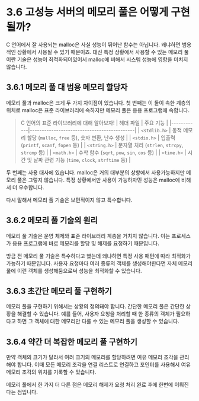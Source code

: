 # 3.6 고성능 서버의 메모리 풀은 어떻게 구현될까?

C 언어에서 잘 사용되는 malloc은 사실 성능이 뛰어난 함수는 아닙니다. 왜냐하면 범용적인 상황에서 사용될 수 있기 때문이죠.
대신 특정 상황에서 사용할 수 있는 메모리 풀이란 기술은 성능이 최적화되어있어서 malloc에 비해서 시스템 성능에 영향을 미치지 않습니다.

## 3.6.1 메모리 풀 대 범용 메모리 할당자

메모리 풀과 malloc은 크게 두 가지 차이점이 있습니다.
첫 번째는 이 둘이 속한 계층의 위치로 malloc은 표준 라이브러리에 속하지만 메모리 풀은 응용 프로그램에 속합니다.

> C 언어의 표준 라이브러리에 대해 알아보자!
> | 헤더 파일 | 주요 기능 |
> |------------|--------------------------------------------|
> | `<stdlib.h>` | 동적 메모리 할당 (`malloc`, `free` 등), 숫자 변환, 난수 생성 |
> | `<stdio.h>` | 입출력 (`printf`, `scanf`, `fopen` 등) |
> | `<string.h>` | 문자열 처리 (`strlen`, `strcpy`, `strcmp` 등) |
> | `<math.h>` | 수학 함수 (`sqrt`, `pow`, `sin`, `cos` 등) |
> | `<time.h>` | 시간 및 날짜 관련 기능 (`time`, `clock`, `strftime` 등) |

두 번째는 사용 대사에 있습니다. malloc은 거의 대부분의 상항에서 사용가능하지만 메모리 풀은 그렇지 않습니다. 특정 상황에서만 사용이 가능하자민 성능은 malloc에 비해서 더 우수합니다.

다시 말해서 메모리 풀 기술은 보편적이지 않고 특수합니다.

## 3.6.2 메모리 풀 기술의 원리

메모리 풀 기술은 운영 체제와 표준 라이브러리 계층을 거치지 않습니다. 이는 프로세스가 응용 프로그램에 바로 메모리를 할당 및 해제를 요청하기 때문입니다.

방금 전 메모리 풀 기술은 특수하다고 했는데 왜냐하면 특정 사용 패턴에 따라 최적화가 가능하기 때문입니다. 사용자 요청마다 여러 종류의 객체를 생성해야한다면 자체 메모리 풀에 이런 객체를 생성해둠으로써 성능을 최적화할 수 있습니다.

## 3.6.3 초간단 메모리 풀 구현하기

메모리 풀을 구현하기 위해서는 상황의 정의돼야 합니다. 간단한 메모리 풀은 간단한 상황을 해결할 수 있습니다. 예를 들어, 사용자 요청을 처리할 때 한 종류의 객체가 필요하다고 하면 그 객체에 대한 메모리만 다룰 수 있는 메모리 풀을 생성할 수 있습니다.

## 3.6.4 약간 더 복잡한 메모리 풀 구현하기

만약 객체의 크기가 달라서 여러 크기의 메모리를 할당하려면 여유 메모리 조각을 관리해야 합니다. 이때 모든 메모리 조각을 연결 리스트로 연결하고 포인터를 사용해서 여유 메모리 조각의 위치를 기록할 수 있습니다.

메모리 풀에서 한 가지 더 다른 점은 메모리 해제가 요청 처리 완료 후에 한번에 이뤄진다는 점입니다.
